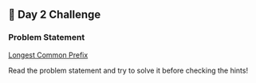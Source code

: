 ## 📌 Day 2 Challenge
### Problem Statement
[Longest Common Prefix](https://leetcode.com/problems/longest-common-prefix/description/)

Read the problem statement and try to solve it before checking the hints!